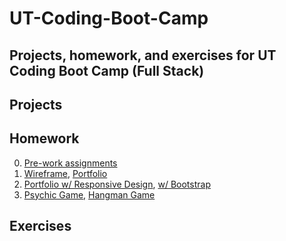 # UT-Coding-Boot-Camp
Projects, homework, and exercises for UT Coding Boot Camp (Full Stack)
---
## Projects

## Homework
0. [Pre-work assignments](https://ijlee2.github.io/UT-Coding-Boot-Camp/Homework/hw0/Module-8/fanpage.html)
1. [Wireframe](https://ijlee2.github.io/UT-Coding-Boot-Camp/Homework/hw1/HW-Wireframe/), [Portfolio](https://ijlee2.github.io/UT-Coding-Boot-Camp/Homework/hw1/Basic-Portfolio)
2. [Portfolio w/ Responsive Design](https://ijlee2.github.io/UT-Coding-Boot-Camp/Homework/hw2/Responsive-Portfolio/), [w/ Bootstrap](https://ijlee2.github.io/UT-Coding-Boot-Camp/Homework/hw2/Bootstrap-Portfolio/)
3. [Psychic Game](https://ijlee2.github.io/UT-Coding-Boot-Camp/Homework/hw3/Psychic-Game/), [Hangman Game](https://ijlee2.github.io/UT-Coding-Boot-Camp/Homework/hw3/Hangman-Game/)

## Exercises
